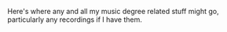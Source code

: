 Here's where any and all my music degree related stuff might go, particularly any recordings if I have them.